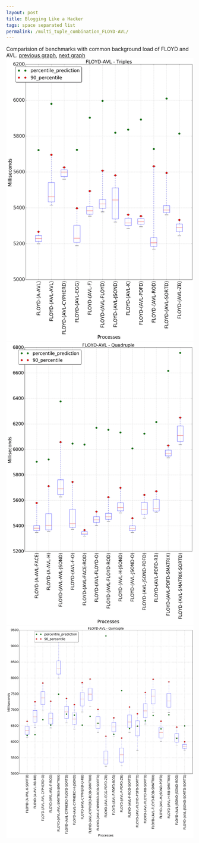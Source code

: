 ```yaml
---
layout: post
title: Blogging Like a Hacker
tags: space separated list
permalink: /multi_tuple_combination_FLOYD-AVL/
---
```


Comparision of benchmarks with common background load of FLOYD and AVL.
[previous graph](../multi_tuple_combination_FACE-ZB/), [next graph](../multi_tuple_combination_FLOYD-A/)
![graph figure](./images/triple/FLOYD/FLOYD-AVL_box.png)![graph figure](./images/quadruple/FLOYD/FLOYD-AVL_box.png)![graph figure](./images/quintuple/FLOYD/FLOYD-AVL_box.png)